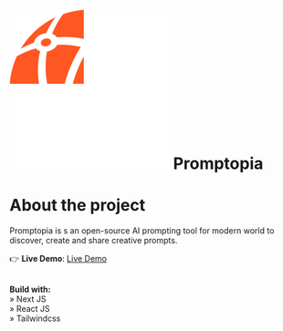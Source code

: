 # ![Promptopia Logo](/public/assets/images/logo.svg) Promptopia

# About the project

Promptopia is s an open-source AI prompting tool for modern world to discover, create and share creative prompts.

👉 **Live Demo**: [Live Demo](https://nextjs-promptopia-chi.vercel.app/)

\
**Build with:** \
» Next JS \
» React JS \
» Tailwindcss
